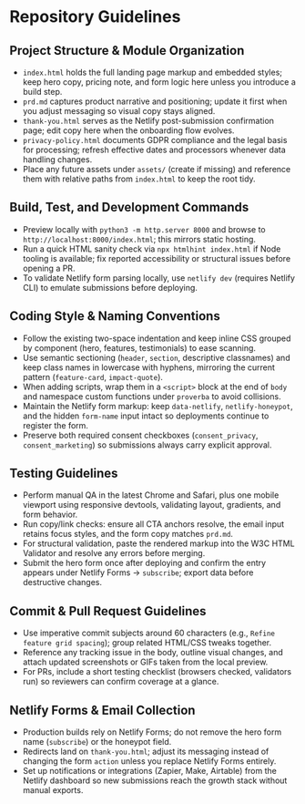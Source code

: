 # Repository Guidelines

## Project Structure & Module Organization
- `index.html` holds the full landing page markup and embedded styles; keep hero copy, pricing note, and form logic here unless you introduce a build step.
- `prd.md` captures product narrative and positioning; update it first when you adjust messaging so visual copy stays aligned.
- `thank-you.html` serves as the Netlify post-submission confirmation page; edit copy here when the onboarding flow evolves.
- `privacy-policy.html` documents GDPR compliance and the legal basis for processing; refresh effective dates and processors whenever data handling changes.
- Place any future assets under `assets/` (create if missing) and reference them with relative paths from `index.html` to keep the root tidy.

## Build, Test, and Development Commands
- Preview locally with `python3 -m http.server 8000` and browse to `http://localhost:8000/index.html`; this mirrors static hosting.
- Run a quick HTML sanity check via `npx htmlhint index.html` if Node tooling is available; fix reported accessibility or structural issues before opening a PR.
- To validate Netlify form parsing locally, use `netlify dev` (requires Netlify CLI) to emulate submissions before deploying.

## Coding Style & Naming Conventions
- Follow the existing two-space indentation and keep inline CSS grouped by component (hero, features, testimonials) to ease scanning.
- Use semantic sectioning (`header`, `section`, descriptive classnames) and keep class names in lowercase with hyphens, mirroring the current pattern (`feature-card`, `impact-quote`).
- When adding scripts, wrap them in a `<script>` block at the end of `body` and namespace custom functions under `proverba` to avoid collisions.
- Maintain the Netlify form markup: keep `data-netlify`, `netlify-honeypot`, and the hidden `form-name` input intact so deployments continue to register the form.
- Preserve both required consent checkboxes (`consent_privacy`, `consent_marketing`) so submissions always carry explicit approval.

## Testing Guidelines
- Perform manual QA in the latest Chrome and Safari, plus one mobile viewport using responsive devtools, validating layout, gradients, and form behavior.
- Run copy/link checks: ensure all CTA anchors resolve, the email input retains focus styles, and the form copy matches `prd.md`.
- For structural validation, paste the rendered markup into the W3C HTML Validator and resolve any errors before merging.
- Submit the hero form once after deploying and confirm the entry appears under Netlify Forms → `subscribe`; export data before destructive changes.

## Commit & Pull Request Guidelines
- Use imperative commit subjects around 60 characters (e.g., `Refine feature grid spacing`); group related HTML/CSS tweaks together.
- Reference any tracking issue in the body, outline visual changes, and attach updated screenshots or GIFs taken from the local preview.
- For PRs, include a short testing checklist (browsers checked, validators run) so reviewers can confirm coverage at a glance.

## Netlify Forms & Email Collection
- Production builds rely on Netlify Forms; do not remove the hero form name (`subscribe`) or the honeypot field.
- Redirects land on `thank-you.html`; adjust its messaging instead of changing the form `action` unless you replace Netlify Forms entirely.
- Set up notifications or integrations (Zapier, Make, Airtable) from the Netlify dashboard so new submissions reach the growth stack without manual exports.
